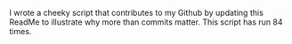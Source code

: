 I wrote a cheeky script that contributes to my Github by updating this ReadMe to illustrate why more than commits matter. This script has run 84 times.